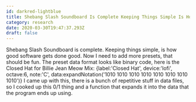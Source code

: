 ```yaml
---
id: darkred-lightblue
title: Shebang Slash Soundboard Is Complete Keeping Things Simple Is How Good Software Gets Done Good Now I Need To Add More Presets
category: research
date: 2020-03-30T19:47:37.293Z
draft: false
---
```


Shebang Slash Soundboard is complete. Keeping things simple, is how good software gets done good. Now I need to add more presets, that should be fun. The preset data format looks like binary code, here is the Closed Hat for Billie Jean Meow Mix: {label:'Closed Hat', device:'lofi', octave:6, note:'C', data:expandNotation('1010 1010 1010 1010 1010 1010 1010 1010')} I came up with this, there is a bunch of repetitive stuff in data files, so I cooked up this 0/1 thing and a function that expands it into the data that the program ends up using.